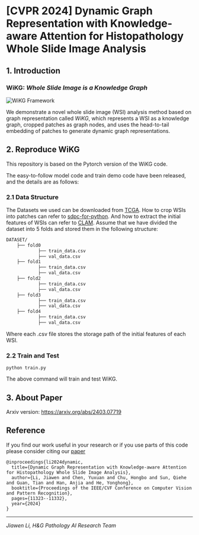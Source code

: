 # [CVPR 2024] Dynamic Graph Representation with Knowledge-aware Attention for Histopathology Whole Slide Image Analysis
## 1. Introduction
### WiKG: *Whole Slide Image is a **K**nowledge Graph*

![WiKG Framework](figs/wikg_main.png "The framework of our proposed method for WSI analysis, including patch feature extraction, dynamic edge construction based on head and tail embeddings, graph representation learning, and the prediction of WSIs.")

We demonstrate a novel whole slide image (WSI) analysis method based on graph representation called *WiKG*, which represents a WSI as a knowledge graph, cropped patches as graph nodes, and uses the head-to-tail embedding of patches to generate dynamic graph representations. 

## 2. Reproduce WiKG
This repository is based on the Pytorch version of the WiKG code. 

The easy-to-follow model code and train demo code have been released, and the details are as follows:

### 2.1 Data Structure
The Datasets we used can be downloaded from [TCGA](https://www.cancer.gov/ccg/research/genome-sequencing/tcga). How to crop WSIs into patches can refer to [sdpc-for-python](https://github.com/WonderLandxD/sdpc-for-python). And how to extract the initial features of WSIs can refer to [CLAM](https://github.com/mahmoodlab/CLAM). Assume that we have divided the dataset into 5 folds and stored them in the following structure:
```bash
DATASET/
	├── fold0
    		├── train_data.csv
            ├── val_data.csv
	├── fold1
    		├── train_data.csv
            ├── val_data.csv
	├── fold2
    		├── train_data.csv
            ├── val_data.csv
	├── fold3
    		├── train_data.csv
            ├── val_data.csv
	├── fold4
    		├── train_data.csv
            ├── val_data.csv
```
Where each .csv file stores the storage path of the initial features of each WSI.

### 2.2 Train and Test

``` shell
python train.py 
```
The above command will train and test WiKG.

## 3. About Paper

Arxiv version: https://arxiv.org/abs/2403.07719

## Reference
If you find our work useful in your research or if you use parts of this code please consider citing our [paper](https://arxiv.org/abs/2403.07719)
```
@inproceedings{li2024dynamic,
  title={Dynamic Graph Representation with Knowledge-aware Attention for Histopathology Whole Slide Image Analysis},
  author={Li, Jiawen and Chen, Yuxuan and Chu, Hongbo and Sun, Qiehe and Guan, Tian and Han, Anjia and He, Yonghong},
  booktitle={Proceedings of the IEEE/CVF Conference on Computer Vision and Pattern Recognition},
  pages={11323--11332},
  year={2024}
}
```




-----------------------
*Jiawen Li, H&G Pathology AI Research Team*

